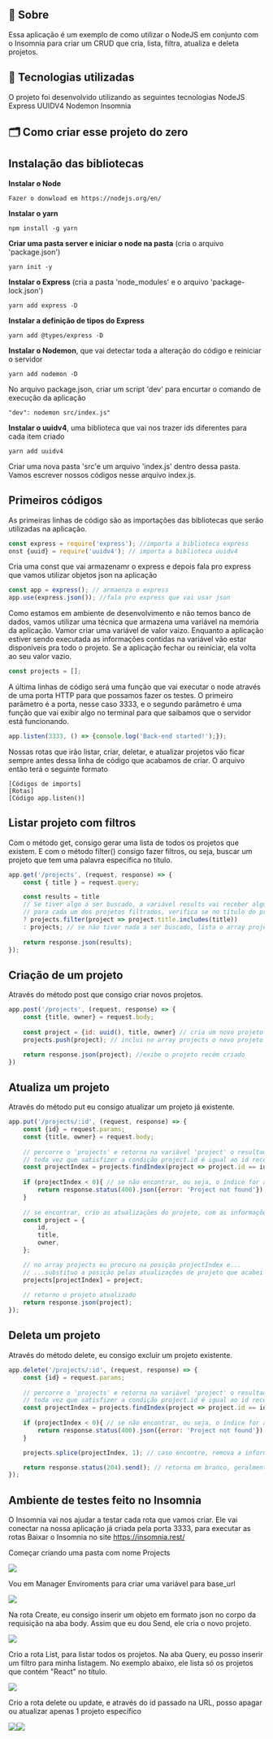 ## 🔖  Sobre
Essa aplicação é um exemplo de como utilizar o NodeJS em conjunto com o Insomnia para criar um CRUD que cria, lista, filtra, atualiza e deleta projetos.

## 🚀 Tecnologias utilizadas
O projeto foi desenvolvido utilizando as seguintes tecnologias
NodeJS
Express
UUIDV4
Nodemon
Insomnia

## 🗂 Como criar esse projeto do zero

## Instalação das bibliotecas

**Instalar o Node**
    
    Fazer o donwload em https://nodejs.org/en/

**Instalar o yarn**

    npm install -g yarn

**Criar uma pasta server e iniciar o node na pasta** (cria o arquivo 'package.json')

    yarn init -y

**Instalar o Express** (cria a pasta 'node_modules' e o arquivo 'package-lock.json')
    
    yarn add express -D

**Instalar a definição de tipos do Express**

    yarn add @types/express -D
    
**Instalar o Nodemon**, que vai detectar toda a alteração do código e reiniciar o servidor

    yarn add nodemon -D

No arquivo package.json, criar um script 'dev' para encurtar o comando de execução da aplicação

    "dev": nodemon src/index.js"

**Instalar o uuidv4**, uma biblioteca que vai nos trazer ids diferentes para cada item criado

    yarn add uuidv4

Criar uma nova pasta 'src'e um arquivo 'index.js' dentro dessa pasta. Vamos escrever nossos códigos nesse arquivo index.js.

## Primeiros códigos

As primeiras linhas de código são as importações das bibliotecas que serão utilizadas na aplicação.

```js
const express = require('express'); //importa a biblioteca express
onst {uuid} = require('uuidv4'); // importa a biblioteca uuidv4
```

Cria uma const que vai armazenamr o express e depois fala pro express que vamos utilizar objetos json na aplicação

```js
const app = express(); // armaenza o express
app.use(express.json()); //fala pro express que vai usar json
```
    
Como estamos em ambiente de desenvolvimento e não temos banco de dados, vamos utilizar uma técnica que armazena uma variável na memória da aplicação.
Vamor criar uma variável de valor vaizo. Enquanto a aplicação estiver sendo executada as informações contidas na variável vão estar disponíveis pra todo o projeto. 
Se a aplicação fechar ou reiniciar, ela volta ao seu valor vazio.

```js
const projects = [];
```

A última linhas de código será uma função que vai executar o node através de uma porta HTTP para que possamos fazer os testes.
O primeiro parâmetro é a porta, nesse caso 3333, e o segundo parâmetro é uma função que vai exibir algo no terminal para que saibamos que o servidor está funcionando.

```js
app.listen(3333, () => {console.log('Back-end started!');});
```

Nossas rotas que irão listar, criar, deletar, e atualizar projetos vão ficar sempre antes dessa linha de código que acabamos de criar. O arquivo então terá o seguinte formato

```
[Códigos de imports]
[Rotas]
[Código app.listen()]
```

## Listar projeto com filtros
Com o método get, consigo gerar uma lista de todos os projetos que existem. E com o método filter() consigo fazer filtros, ou seja, buscar um projeto que tem uma palavra específica no título.

```js
app.get('/projects', (request, response) => {
    const { title } = request.query;

    const results = title
    // Se tiver algo a ser buscado, a variável results vai receber algum filtro do array projects
    // para cada um dos projetos filtrados, verifica se no título do projeto inclui a palavra especificada
    ? projects.filter(project => project.title.includes(title)) 
    : projects; // se não tiver nada a ser buscado, lista o array projects
    
    return response.json(results);
});
```

## Criação de um projeto 
Através do método post que consigo criar novos projetos. 

```js
app.post('/projects', (request, response) => {
    const {title, owner} = request.body;
    
    const project = {id: uuid(), title, owner} // cria um novo projeto
    projects.push(project); // inclui no array projects o novo projeto

    return response.json(project); //exibe o projeto recém criado
})
```

## Atualiza um projeto 
Através do método put eu consigo atualizar um projeto já existente.

```js
app.put('/projects/:id', (request, response) => {
    const {id} = request.params;
    const {title, owner} = request.body;
    
    // percorre o 'projects' e retorna na variável 'project' o resultado
    // toda vez que satisfizer a condição project.id é igual ao id recebido na rota
    const projectIndex = projects.findIndex(project => project.id == id); 
   
    if (projectIndex < 0){ // se não encontrar, ou seja, o índice for abaixo de zero
        return response.status(400).json({error: 'Project not found'}) // retorna com status 400
    }
    
    // se encontrar, crio as atualizações do projeto, com as informações vinda do corpo
    const project = { 
        id,
        title,
        owner,
    };

    // no array projects eu procuro na posição projectIndex e...
    // ...substituo a posição pelas atualizações de projeto que acabei de criar
    projects[projectIndex] = project;
    
    // retorno o projeto atualizado
    return response.json(project); 
});
```

## Deleta um projeto 
Através do método delete, eu consigo excluir um projeto existente.

```js
app.delete('/projects/:id', (request, response) => {
    const {id} = request.params;
    
    // percorre o 'projects' e retorna na variável 'project' o resultado
    // toda vez que satisfizer a condição project.id é igual ao id recebido na rota
    const projectIndex = projects.findIndex(project => project.id == id); 
   
    if (projectIndex < 0){ // se não encontrar, ou seja, o índice for abaixo de zero
        return response.status(400).json({error: 'Project not found'}) // retorna com status 400
    }

    projects.splice(projectIndex, 1); // caso encontre, remova a informação do índice projectIndex

    return response.status(204).send(); // retorna em branco, geralmente envia com o status 204
});
```



## Ambiente de testes feito no Insomnia
O Insomnia vai nos ajudar a testar cada rota que vamos criar. Ele vai conectar na nossa aplicação já criada pela porta 3333, para executar as rotas
Baixar o Insomnia no site https://insomnia.rest/

Começar criando uma pasta com nome Projects

<img src="https://ik.imagekit.io/dxwebster/Untitled_q7XD78vzL.png"/>

Vou em Manager Enviroments para criar uma variável para base_url

<img src="https://ik.imagekit.io/dxwebster/Screenshot_2_kC6CPpExS.png"/>

Na rota Create, eu consigo inserir um objeto em formato json no corpo da requisição na aba body.
Assim que eu dou Send, ele cria o novo projeto.

<img src="https://ik.imagekit.io/dxwebster/Untitled__1__W3v46apHx.png"/>

Crio a rota List, para listar todos os projetos. Na aba Query, eu posso inserir um filtro para minha listagem.
No exemplo abaixo, ele lista só os projetos que contém "React" no título.

<img src="https://ik.imagekit.io/dxwebster/Untitled_4BH-4e4_yB.png"/>

Crio a rota delete ou update, e através do id passado na URL, posso apagar ou atualizar apenas 1 projeto específico

<img src="https://ik.imagekit.io/dxwebster/Untitled__2__6VfmNg0GZ.png"/><img src="https://ik.imagekit.io/dxwebster/Untitled__3__hTuakvkyur.png"/>



